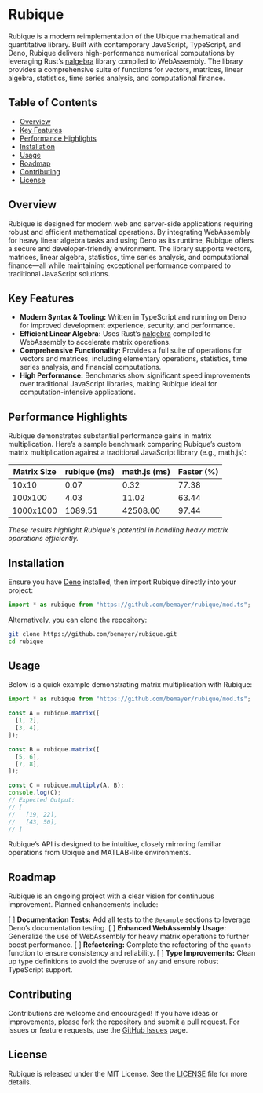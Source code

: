 # Rubique

Rubique is a modern reimplementation of the Ubique mathematical and quantitative
library. Built with contemporary JavaScript, TypeScript, and Deno, Rubique
delivers high-performance numerical computations by leveraging Rust’s
[nalgebra](https://nalgebra.org/) library compiled to WebAssembly. The library
provides a comprehensive suite of functions for vectors, matrices, linear
algebra, statistics, time series analysis, and computational finance.

## Table of Contents

- [Overview](#overview)
- [Key Features](#key-features)
- [Performance Highlights](#performance-highlights)
- [Installation](#installation)
- [Usage](#usage)
- [Roadmap](#roadmap)
- [Contributing](#contributing)
- [License](#license)

## Overview

Rubique is designed for modern web and server-side applications requiring robust
and efficient mathematical operations. By integrating WebAssembly for heavy
linear algebra tasks and using Deno as its runtime, Rubique offers a secure and
developer-friendly environment. The library supports vectors, matrices, linear
algebra, statistics, time series analysis, and computational finance—all while
maintaining exceptional performance compared to traditional JavaScript
solutions.

## Key Features

- **Modern Syntax & Tooling:** Written in TypeScript and running on Deno for
  improved development experience, security, and performance.
- **Efficient Linear Algebra:** Uses Rust’s [nalgebra](https://nalgebra.org/)
  compiled to WebAssembly to accelerate matrix operations.
- **Comprehensive Functionality:** Provides a full suite of operations for
  vectors and matrices, including elementary operations, statistics, time series
  analysis, and financial computations.
- **High Performance:** Benchmarks show significant speed improvements over
  traditional JavaScript libraries, making Rubique ideal for
  computation-intensive applications.

## Performance Highlights

Rubique demonstrates substantial performance gains in matrix multiplication.
Here’s a sample benchmark comparing Rubique’s custom matrix multiplication
against a traditional JavaScript library (e.g., math.js):

| Matrix Size | rubique (ms) | math.js (ms) | Faster (%) |
| ----------- | ------------ | ------------ | ---------- |
| 10x10       | 0.07         | 0.32         | 77.38      |
| 100x100     | 4.03         | 11.02        | 63.44      |
| 1000x1000   | 1089.51      | 42508.00     | 97.44      |

_These results highlight Rubique's potential in handling heavy matrix operations
efficiently._

## Installation

Ensure you have [Deno](https://deno.land/) installed, then import Rubique
directly into your project:

```ts
import * as rubique from "https://github.com/bemayer/rubique/mod.ts";
```

Alternatively, you can clone the repository:

```bash
git clone https://github.com/bemayer/rubique.git
cd rubique
```

## Usage

Below is a quick example demonstrating matrix multiplication with Rubique:

```ts
import * as rubique from "https://github.com/bemayer/rubique/mod.ts";

const A = rubique.matrix([
  [1, 2],
  [3, 4],
]);

const B = rubique.matrix([
  [5, 6],
  [7, 8],
]);

const C = rubique.multiply(A, B);
console.log(C);
// Expected Output:
// [
//   [19, 22],
//   [43, 50],
// ]
```

Rubique’s API is designed to be intuitive, closely mirroring familiar operations
from Ubique and MATLAB-like environments.

## Roadmap

Rubique is an ongoing project with a clear vision for continuous improvement.
Planned enhancements include:

[ ] **Documentation Tests:** Add all tests to the `@example` sections to
leverage Deno’s documentation testing. [ ] **Enhanced WebAssembly Usage:**
Generalize the use of WebAssembly for heavy matrix operations to further boost
performance. [ ] **Refactoring:** Complete the refactoring of the `quants`
function to ensure consistency and reliability. [ ] **Type Improvements:** Clean
up type definitions to avoid the overuse of `any` and ensure robust TypeScript
support.

## Contributing

Contributions are welcome and encouraged! If you have ideas or improvements,
please fork the repository and submit a pull request. For issues or feature
requests, use the [GitHub Issues](https://github.com/bemayer/rubique/issues)
page.

## License

Rubique is released under the MIT License. See the [LICENSE](LICENSE) file for
more details.
